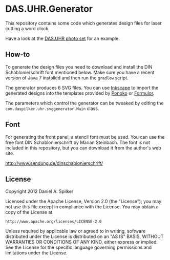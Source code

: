 DAS.UHR.Generator
=================

This repository contains some code which generates design files for laser cutting a word clock.

Have a look at the [DAS.UHR photo set](http://www.flickr.com/photos/daspilker/sets/72157634777656109/) for an example.


How-to
------

To generate the design files you need to download and install the DIN Schablonierschrift font mentioned below. Make sure you have a recent version of Java 7 installed and then run the `gradlew` script.

The generator produces 6 SVG files. You can use [Inkscape](http://inkscape.org/) to import the generated designs into the templates provided by [Ponoko](https://www.ponoko.com/) or [Formulor](http://www.formulor.de/).

The parameters which control the generator can be tweaked by editing the `com.daspilker.uhr.svggenerator.Main` class. 


Font
----

For generating the front panel, a stencil font must be used. You can use the free font DIN Schablonierschrift by Marian Steinbach. The font is not included in this repository, but you can download it from the author's web site.

http://www.sendung.de/dinschablonierschrift/


License
-------

Copyright 2012 Daniel A. Spilker

Licensed under the Apache License, Version 2.0 (the "License");
you may not use this file except in compliance with the License.
You may obtain a copy of the License at

    http://www.apache.org/licenses/LICENSE-2.0

Unless required by applicable law or agreed to in writing, software
distributed under the License is distributed on an "AS IS" BASIS,
WITHOUT WARRANTIES OR CONDITIONS OF ANY KIND, either express or implied.
See the License for the specific language governing permissions and
limitations under the License.
